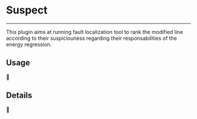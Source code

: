 # Suspect

------------------------------

This plugin aims at running fault localization tool to rank the modified line according to their suspiciouness regarding 
their responsabilities of the energy regression.

## Usage

:construction:

## Details

:construction:
